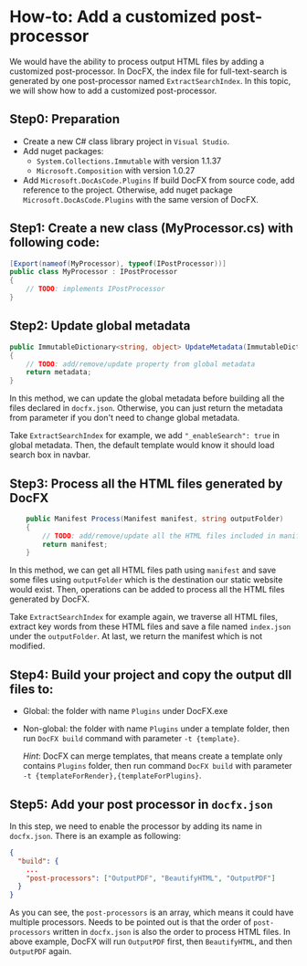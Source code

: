 How-to: Add a customized post-processor
====================================

We would have the ability to process output HTML files by adding a customized post-processor.
In DocFX, the index file for full-text-search is generated by one post-processor named `ExtractSearchIndex`.
In this topic, we will show how to add a customized post-processor.

## Step0: Preparation

* Create a new C# class library project in `Visual Studio`.
* Add nuget packages:
    * `System.Collections.Immutable` with version 1.1.37
    * `Microsoft.Composition` with version 1.0.27
* Add `Microsoft.DocAsCode.Plugins`
If build DocFX from source code, add reference to the project.
Otherwise, add nuget package `Microsoft.DocAsCode.Plugins` with the same version of DocFX.

## Step1: Create a new class (MyProcessor.cs) with following code:

```csharp
[Export(nameof(MyProcessor), typeof(IPostProcessor))]
public class MyProcessor : IPostProcessor
{
    // TODO: implements IPostProcessor
}
```

## Step2: Update global metadata

```csharp
public ImmutableDictionary<string, object> UpdateMetadata(ImmutableDictionary<string, object> metadata)
{
    // TODO: add/remove/update property from global metadata
    return metadata;
}
```

In this method, we can update the global metadata before building all the files declared in `docfx.json`. Otherwise, you can just return the metadata from parameter if you don't need to change global metadata.

Take `ExtractSearchIndex` for example, we add `"_enableSearch": true` in global metadata. Then, the default template would know it should load search box in navbar.

## Step3: Process all the HTML files generated by DocFX

```csharp
    public Manifest Process(Manifest manifest, string outputFolder)
    {
        // TODO: add/remove/update all the HTML files included in manifest
        return manifest;
    }
```

In this method, we can get all HTML files path using `manifest` and save some files using `outputFolder` which is the destination our static website would exist. Then, operations can be added to process all the HTML files generated by DocFX.

Take `ExtractSearchIndex` for example again, we traverse all HTML files, extract key words from these HTML files and save a file named `index.json` under the `outputFolder`. At last, we return the manifest which is not modified.

## Step4: Build your project and copy the output dll files to:

* Global: the folder with name `Plugins` under DocFX.exe
* Non-global: the folder with name `Plugins` under a template folder, then run `DocFX build` command with parameter `-t {template}`.

    *Hint*: DocFX can merge templates, that means create a template only contains `Plugins` folder, then run command `DocFX build` with parameter `-t {templateForRender},{templateForPlugins}`.

## Step5: Add your post processor in `docfx.json`

In this step, we need to enable the processor by adding its name in `docfx.json`. There is an example as following:

```json
{
  "build": {
    ...
    "post-processors": ["OutputPDF", "BeautifyHTML", "OutputPDF"]
  }
}
```

As you can see, the `post-processors` is an array, which means it could have multiple processors.
Needs to be pointed out is that the order of `post-processors` written in `docfx.json` is also the order to process HTML files.
In above example, DocFX will run `OutputPDF` first, then `BeautifyHTML`, and then `OutputPDF` again.